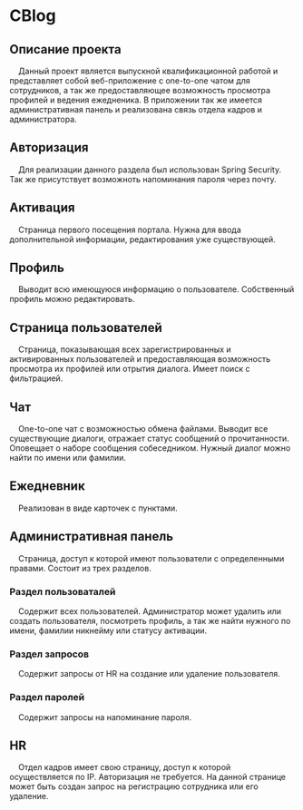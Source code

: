# CBlog

## Описание проекта

  &nbsp;&nbsp;&nbsp;&nbsp;Данный проект является выпускной квалификационной работой и представляет собой веб-приложение с one-to-one чатом для сотрудников, а так же предоставляющее возможность просмотра профилей и ведения ежедненика. В приложении так же имеется административная панель и реализована связь отдела кадров и администратора.

## Авторизация

  &nbsp;&nbsp;&nbsp;&nbsp;Для реализации данного раздела был использован Spring Security. Так же присутствует возможноть напоминания пароля через почту.
  
## Активация

  &nbsp;&nbsp;&nbsp;&nbsp;Страница первого посещения портала. Нужна для ввода дополнительной информации, редактирования уже существующей.

## Профиль

  &nbsp;&nbsp;&nbsp;&nbsp;Выводит всю имеющуюся информацию о пользователе. Собственный профиль можно редактировать.

## Страница пользователей

  &nbsp;&nbsp;&nbsp;&nbsp;Страница, показывающая всех зарегистрированных и активированных пользователей и предоставляющая возможность просмотра их профилей или отрытия диалога. Имеет поиск с фильтрацией.

## Чат

  &nbsp;&nbsp;&nbsp;&nbsp;One-to-one чат с возможностью обмена файлами. Выводит все существующие диалоги, отражает статус сообщений о прочитанности. Оповещает о наборе сообщения собеседником. Нужный диалог можно найти по имени или фамилии.

## Ежедневник

  &nbsp;&nbsp;&nbsp;&nbsp;Реализован в виде карточек с пунктами.

## Административная панель

  &nbsp;&nbsp;&nbsp;&nbsp;Страница, доступ к которой имеют пользователи с определенными правами. Состоит из трех разделов.

### Раздел пользоваталей

  &nbsp;&nbsp;&nbsp;&nbsp;Содержит всех пользователей. Администратор может удалить или создать пользователя, посмотреть профиль, а так же найти нужного по имени, фамилии никнейму или статусу активации.

### Раздел запросов

  &nbsp;&nbsp;&nbsp;&nbsp;Содержит запросы от HR на создание или удаление пользователя.

### Раздел паролей

  &nbsp;&nbsp;&nbsp;&nbsp;Содержит запросы на напоминание пароля.

## HR

  &nbsp;&nbsp;&nbsp;&nbsp;Отдел кадров имеет свою страницу, доступ к которой осуществляется по IP. Авторизация не требуется. На данной странице может быть создан запрос на регистрацию сотрудника или его удаление.

